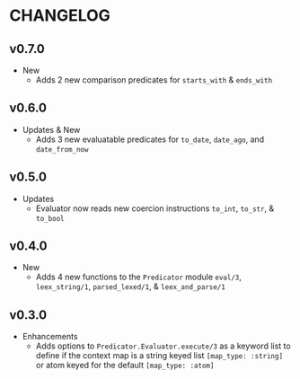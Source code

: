 # CHANGELOG

## v0.7.0
  * New
    * Adds 2 new comparison predicates for `starts_with` & `ends_with`

## v0.6.0
  * Updates & New
    * Adds 3 new evaluatable predicates for `to_date`, `date_ago`, and `date_from_now`

## v0.5.0
  * Updates
    * Evaluator now reads new coercion instructions `to_int`, `to_str`, & `to_bool`

## v0.4.0
  * New
    * Adds 4 new functions to the `Predicator` module `eval/3`, `leex_string/1`, `parsed_lexed/1`, & `leex_and_parse/1`

## v0.3.0
  * Enhancements
    * Adds options to `Predicator.Evaluator.execute/3` as a keyword list to define if the context map is a string keyed list `[map_type: :string]` or atom keyed for the default `[map_type: :atom]`

